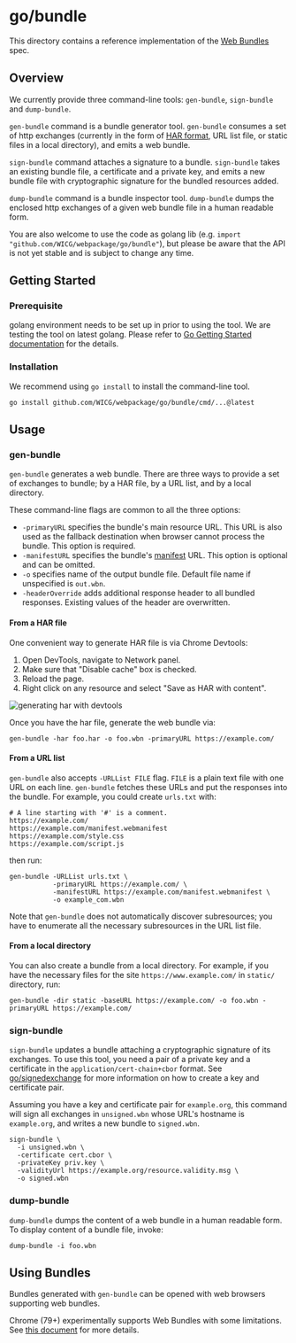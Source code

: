 # go/bundle
This directory contains a reference implementation of the [Web
Bundles](https://wicg.github.io/webpackage/draft-yasskin-wpack-bundled-exchanges.html)
spec.

## Overview
We currently provide three command-line tools: `gen-bundle`, `sign-bundle` and `dump-bundle`.

`gen-bundle` command is a bundle generator tool. `gen-bundle` consumes a set of http exchanges (currently in the form of [HAR format](https://w3c.github.io/web-performance/specs/HAR/Overview.html), URL list file, or static files in a local directory), and emits a web bundle.

`sign-bundle` command attaches a signature to a bundle. `sign-bundle` takes an existing bundle file, a certificate and a private key, and emits a new bundle file with cryptographic signature for the bundled resources added.

`dump-bundle` command is a bundle inspector tool. `dump-bundle` dumps the enclosed http exchanges of a given web bundle file in a human readable form.

You are also welcome to use the code as golang lib (e.g. `import "github.com/WICG/webpackage/go/bundle"`), but please be aware that the API is not yet stable and is subject to change any time.

## Getting Started

### Prerequisite
golang environment needs to be set up in prior to using the tool. We are testing the tool on latest golang. Please refer to [Go Getting Started documentation](https://golang.org/doc/install) for the details.

### Installation
We recommend using `go install` to install the command-line tool.

```
go install github.com/WICG/webpackage/go/bundle/cmd/...@latest
```

## Usage

### gen-bundle
`gen-bundle` generates a web bundle. There are three ways to provide a set of exchanges to bundle; by a HAR file, by a URL list, and by a local directory.

These command-line flags are common to all the three options:

- `-primaryURL` specifies the bundle's main resource URL. This URL is also used as the fallback destination when browser cannot process the bundle. This option is required.
- `-manifestURL` specifies the bundle's [manifest](https://www.w3.org/TR/appmanifest/) URL. This option is optional and can be omitted.
- `-o` specifies name of the output bundle file. Default file name if unspecified is `out.wbn`.
- `-headerOverride` adds additional response header to all bundled responses. Existing values of the header are overwritten.

#### From a HAR file

One convenient way to generate HAR file is via Chrome Devtools:

1. Open DevTools, navigate to Network panel.
2. Make sure that "Disable cache" box is checked.
3. Reload the page.
4. Right click on any resource and select "Save as HAR with content".

![generating har with devtools](https://raw.githubusercontent.com/WICG/webpackage/main/go/bundle/har-devtools.png)

Once you have the har file, generate the web bundle via:
```
gen-bundle -har foo.har -o foo.wbn -primaryURL https://example.com/
```

#### From a URL list

`gen-bundle` also accepts `-URLList FILE` flag. `FILE` is a plain text file with one URL on each line. `gen-bundle` fetches these URLs and put the responses into the bundle. For example, you could create `urls.txt` with:

```
# A line starting with '#' is a comment.
https://example.com/
https://example.com/manifest.webmanifest
https://example.com/style.css
https://example.com/script.js
```
then run:
```
gen-bundle -URLList urls.txt \
           -primaryURL https://example.com/ \
           -manifestURL https://example.com/manifest.webmanifest \
           -o example_com.wbn
```

Note that `gen-bundle` does not automatically discover subresources; you have to enumerate all the necessary subresources in the URL list file.

#### From a local directory

You can also create a bundle from a local directory. For example, if you have the necessary files for the site `https://www.example.com/` in `static/` directory, run:
```
gen-bundle -dir static -baseURL https://example.com/ -o foo.wbn -primaryURL https://example.com/
```

### sign-bundle
`sign-bundle` updates a bundle attaching a cryptographic signature of its exchanges. To use this tool, you need a pair of a private key and a certificate in the `application/cert-chain+cbor` format. See [go/signedexchange](../signedexchange/README.md) for more information on how to create a key and certificate pair.

Assuming you have a key and certificate pair for `example.org`, this command will sign all exchanges in `unsigned.wbn` whose URL's hostname is `example.org`, and writes a new bundle to `signed.wbn`.

```
sign-bundle \
  -i unsigned.wbn \
  -certificate cert.cbor \
  -privateKey priv.key \
  -validityUrl https://example.org/resource.validity.msg \
  -o signed.wbn
```

### dump-bundle
`dump-bundle` dumps the content of a web bundle in a human readable form. To
display content of a bundle file, invoke:
```
dump-bundle -i foo.wbn
```

## Using Bundles
Bundles generated with `gen-bundle` can be opened with web browsers supporting web bundles.

Chrome (79+) experimentally supports Web Bundles with some limitations. See [this document](https://chromium.googlesource.com/chromium/src/+/refs/heads/master/content/browser/web_package/using_web_bundles.md) for more details.
